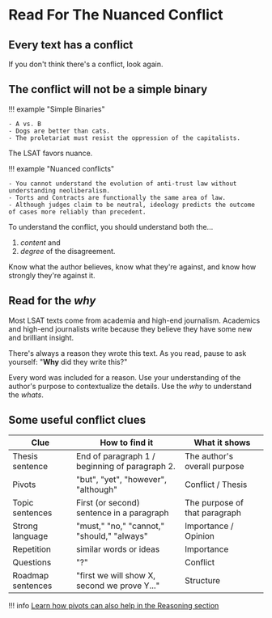 # Read For The Nuanced Conflict

## Every text has a conflict

If you don't think there's a conflict, look again.

## The conflict will not be a simple binary

!!! example "Simple Binaries"

    - A vs. B
    - Dogs are better than cats.
    - The proletariat must resist the oppression of the capitalists.

The LSAT favors nuance.

!!! example "Nuanced conflicts"

    - You cannot understand the evolution of anti-trust law without understanding neoliberalism.
    - Torts and Contracts are functionally the same area of law.
    - Although judges claim to be neutral, ideology predicts the outcome of cases more reliably than precedent.

To understand the conflict, you should understand both the...

1. *content* and
2. *degree* of the disagreement.

Know what the author believes, know what they're against, and know how strongly they're against it.

## Read for the *why*

Most LSAT texts come from academia and high-end journalism. Academics and high-end journalists write because they believe they have some new and brilliant insight.

There's always a reason they wrote this text.
As you read, pause to ask yourself: "**Why** did they write this?"

Every word was included for a reason.
Use your understanding of the author's purpose to contextualize the details.
Use the *why* to understand the *whats*.

## Some useful conflict clues

Clue | How to find it | What it shows
-- | -- | --
Thesis sentence | End of paragraph 1 / beginning of paragraph 2. | The author's overall purpose
Pivots | "but", "yet", "however", "although" | Conflict / Thesis
Topic sentences | First (or second) sentence in a paragraph | The purpose of that paragraph
Strong language | "must," "no," "cannot," "should," "always" | Importance / Opinion
Repetition | similar words or ideas | Importance
Questions | "?" | Conflict
Roadmap sentences | "first we will show X, second we prove Y..." | Structure

!!! info [Learn how pivots can also help in the Reasoning section][pivot]

[pivot]: ../reason/break.md#pivot-words
